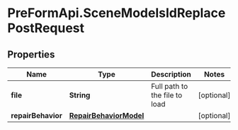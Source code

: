 # PreFormApi.SceneModelsIdReplacePostRequest

## Properties

Name | Type | Description | Notes
------------ | ------------- | ------------- | -------------
**file** | **String** | Full path to the file to load | [optional] 
**repairBehavior** | [**RepairBehaviorModel**](RepairBehaviorModel.md) |  | [optional] 


